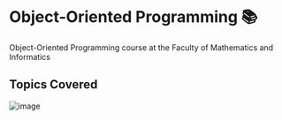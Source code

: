 # Object-Oriented Programming 📚

 Object-Oriented Programming course at the Faculty of Mathematics and Informatics

## Topics Covered
![image](https://github.com/user-attachments/assets/00cae1be-b420-4965-bf83-91638ad46d66)

